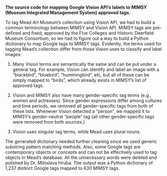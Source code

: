 **The source code for mapping Google Vision API’s labels to MIMSY (Museum Integrated Management System) approved tags.**

To tag Mead Art Museum’s collection using Vision API, we had to build a common terminology between MIMSY and Vision API. MIMSY tags are pre-defined and fixed, approved by the Five Colleges and Historic Deerfield Museum Consortium, so we had to figure out a way to build a Python dictionary to map Google tags to MIMSY tags. Evidently, the terms used for tagging Mead’s collection differ from those Vision uses to classify and label images:

1. Many Vision terms are semantically the same and can be put under a general tag.
For example, Vision can identify and label an image with a “blackbird”, “bluebird”, “hummingbird”, etc, but all of these can be simply mapped to “birds”, which already exists in MIMSY’s list of approved tags.

2. Vision and MIMSY also have many gender-specific tag terms (e.g., women and actresses). Since gender expressions differ among cultures and time periods, we removed all gender-specific tags from both of these lists. Whenever Vision detected a “person”, we mapped it to MIMSY’s gender-neutral “people” tag (all other gender-specific tags were removed from both sources.)

3. Vision uses singular tag terms, while Mead uses plural nouns.

The generated dictionary needed further cleaning since we used generic substring pattern matching methods. Also, some Google tags are contemporary objects or concepts and can not be effectively used to tag objects in Mead’s database. All the unnecessary words were deleted and polished by Dr. Miloslava Hruba. The output was a Python dictionary of 1,237 distinct Google tags mapped to 630 MIMSY tags.

